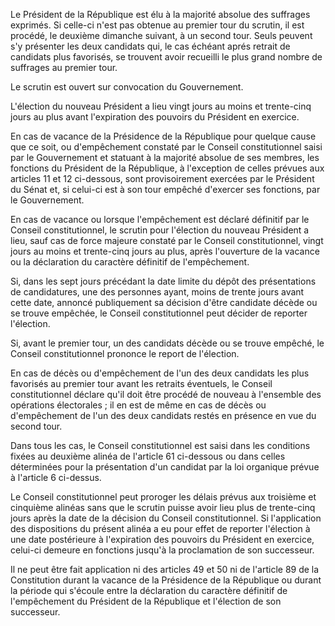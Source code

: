 Le Président de la République est élu à la majorité absolue des suffrages exprimés. Si celle-ci n'est pas obtenue au premier tour du scrutin, il est procédé, le deuxième dimanche suivant, à un second tour. Seuls peuvent s'y présenter les deux candidats qui, le cas échéant aprés retrait de candidats plus favorisés, se trouvent avoir recueilli le plus grand nombre de suffrages au premier tour.

Le scrutin est ouvert sur convocation du Gouvernement.

L'élection du nouveau Président a lieu vingt jours au moins et trente-cinq jours au plus avant l'expiration des pouvoirs du Président en exercice.

En cas de vacance de la Présidence de la République pour quelque cause que ce soit, ou d'empêchement constaté par le Conseil constitutionnel saisi par le Gouvernement et statuant à la majorité absolue de ses membres, les fonctions du Président de la République, à l'exception de celles prévues aux articles 11 et 12 ci-dessous, sont provisoirement exercées par le Président du Sénat et, si celui-ci est à son tour empêché d'exercer ses fonctions, par le Gouvernement.

En cas de vacance ou lorsque l'empêchement est déclaré définitif par le Conseil constitutionnel, le scrutin pour l'élection du nouveau Président a lieu, sauf cas de force majeure constaté par le Conseil constitutionnel, vingt jours au moins et trente-cinq jours au plus, après l'ouverture de la vacance ou la déclaration du caractère définitif de l'empêchement.

Si, dans les sept jours précédant la date limite du dépôt des présentations de candidatures, une des personnes ayant, moins de trente jours avant cette date, annoncé publiquement sa décision d'être candidate décède ou se trouve empêchée, le Conseil constitutionnel peut décider de reporter l'élection.

Si, avant le premier tour, un des candidats décède ou se trouve empêché, le Conseil constitutionnel prononce le report de l'élection.

En cas de décès ou d'empêchement de l'un des deux candidats les plus favorisés au premier tour avant les retraits éventuels, le Conseil constitutionnel déclare qu'il doit être procédé de nouveau à l'ensemble des opérations électorales ; il en est de même en cas de décès ou d'empêchement de l'un des deux candidats restés en présence en vue du second tour.

Dans tous les cas, le Conseil constitutionnel est saisi dans les conditions fixées au deuxième alinéa de l'article 61 ci-dessous ou dans celles déterminées pour la présentation d'un candidat par la loi organique prévue à l'article 6 ci-dessus.

Le Conseil constitutionnel peut proroger les délais prévus aux troisième et cinquième alinéas sans que le scrutin puisse avoir lieu plus de trente-cinq jours après la date de la décision du Conseil constitutionnel. Si l'application des dispositions du présent alinéa a eu pour effet de reporter l'élection à une date postérieure à l'expiration des pouvoirs du Président en exercice, celui-ci demeure en fonctions jusqu'à la proclamation de son successeur.

Il ne peut être fait application ni des articles 49 et 50 ni de l'article 89 de la Constitution durant la vacance de la Présidence de la République ou durant la période qui s'écoule entre la déclaration du caractère définitif de l'empêchement du Président de la République et l'élection de son successeur.
